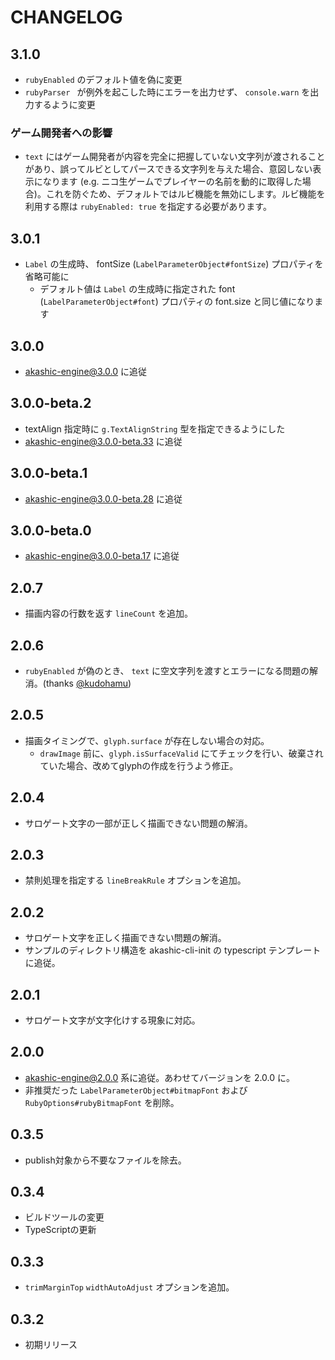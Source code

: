 # CHANGELOG

## 3.1.0
* `rubyEnabled` のデフォルト値を偽に変更
* `rubyParser ` が例外を起こした時にエラーを出力せず、 `console.warn` を出力するように変更

### ゲーム開発者への影響
* `text` にはゲーム開発者が内容を完全に把握していない文字列が渡されることがあり、誤ってルビとしてパースできる文字列を与えた場合、意図しない表示になります (e.g. ニコ生ゲームでプレイヤーの名前を動的に取得した場合)。これを防ぐため、デフォルトではルビ機能を無効にします。ルビ機能を利用する際は `rubyEnabled: true` を指定する必要があります。

## 3.0.1
* `Label` の生成時、 fontSize (`LabelParameterObject#fontSize`) プロパティを省略可能に
  * デフォルト値は `Label` の生成時に指定された font (`LabelParameterObject#font`) プロパティの font.size と同じ値になります

## 3.0.0
* akashic-engine@3.0.0 に追従

## 3.0.0-beta.2

* textAlign 指定時に `g.TextAlignString` 型を指定できるようにした
* akashic-engine@3.0.0-beta.33 に追従

## 3.0.0-beta.1

* akashic-engine@3.0.0-beta.28 に追従

## 3.0.0-beta.0

* akashic-engine@3.0.0-beta.17 に追従

## 2.0.7

* 描画内容の行数を返す `lineCount` を追加。

## 2.0.6

* `rubyEnabled` が偽のとき、 `text` に空文字列を渡すとエラーになる問題の解消。(thanks [@kudohamu](https://github.com/kudohamu))

## 2.0.5

* 描画タイミングで、`glyph.surface` が存在しない場合の対応。
  * `drawImage` 前に、`glyph.isSurfaceValid` にてチェックを行い、破棄されていた場合、改めてglyphの作成を行うよう修正。

## 2.0.4

* サロゲート文字の一部が正しく描画できない問題の解消。

## 2.0.3

* 禁則処理を指定する `lineBreakRule` オプションを追加。

## 2.0.2

* サロゲート文字を正しく描画できない問題の解消。
* サンプルのディレクトリ構造を akashic-cli-init の typescript テンプレートに追従。

## 2.0.1

* サロゲート文字が文字化けする現象に対応。

## 2.0.0

* akashic-engine@2.0.0 系に追従。あわせてバージョンを 2.0.0 に。
* 非推奨だった `LabelParameterObject#bitmapFont` および `RubyOptions#rubyBitmapFont` を削除。

## 0.3.5

* publish対象から不要なファイルを除去。

## 0.3.4

* ビルドツールの変更
* TypeScriptの更新

## 0.3.3

* `trimMarginTop` `widthAutoAdjust` オプションを追加。

## 0.3.2

* 初期リリース
